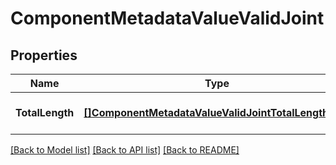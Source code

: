# ComponentMetadataValueValidJoint

## Properties
Name | Type | Description | Notes
------------ | ------------- | ------------- | -------------
**TotalLength** | [**[]ComponentMetadataValueValidJointTotalLengthItem**](component_metadata_value_valid_joint_total_length_item.md) |  | [optional] [default to null]

[[Back to Model list]](../README.md#documentation-for-models) [[Back to API list]](../README.md#documentation-for-api-endpoints) [[Back to README]](../README.md)


